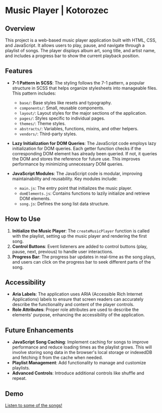 
# Music Player | Kotorozec

## Overview

This project is a web-based music player application built with HTML, CSS, and JavaScript. It allows users to play, pause, and navigate through a playlist of songs. The player displays album art, song title, and artist name, and includes a progress bar to show the current playback position.

## Features

-   **7-1 Pattern in SCSS**: The styling follows the 7-1 pattern, a popular structure in SCSS that helps organize stylesheets into manageable files. This pattern includes:
    
    -   `base/`: Base styles like resets and typography.
    -   `components/`: Small, reusable components.
    -   `layout/`: Layout styles for the major sections of the application.
    -   `pages/`: Styles specific to individual pages.
    -   `themes/`: Theme styles.
    -   `abstracts/`: Variables, functions, mixins, and other helpers.
    -   `vendors/`: Third-party styles.
    
-   **Lazy Initialization for DOM Queries**: The JavaScript code employs lazy initialization for DOM queries. Each getter function checks if the corresponding DOM element has already been queried. If not, it queries the DOM and stores the reference for future use. This improves performance by minimizing unnecessary DOM queries.
    
-   **JavaScript Modules**: The JavaScript code is modular, improving maintainability and reusability. Key modules include:
    
    -   `main.js`: The entry point that initializes the music player.
    -   `domElements.js`: Contains functions to lazily initialize and retrieve DOM elements.
    -   `song.js`: Defines the song list data structure.

## How to Use

1.  **Initialize the Music Player**: The `createMusicPlayer` function is called with the playlist, setting up the music player and rendering the first song.
2.  **Control Buttons**: Event listeners are added to control buttons (play, pause, next, previous) to handle user interactions.
3.  **Progress Bar**: The progress bar updates in real-time as the song plays, and users can click on the progress bar to seek different parts of the song.

## Accessibility

-   **Aria Labels**: The application uses ARIA (Accessible Rich Internet Applications) labels to ensure that screen readers can accurately describe the functionality and content of the player controls.
-   **Role Attributes**: Proper role attributes are used to describe the elements' purpose, enhancing the accessibility of the application.

## Future Enhancements
-	**JavaScript Song Caching**: Implement caching for songs to improve performance and reduce loading times as the playlist grows. This will involve storing song data in the browser's local storage or indexedDB and fetching it from the cache when needed.
-   **Playlist Management**: Add functionality to manage and customize playlists.
-   **Advanced Controls**: Introduce additional controls like shuffle and repeat.

## Demo 
[Listen to some of the songs! ](https://chomikens.github.io/music-player-ztm/)
